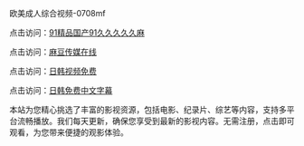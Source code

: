 欧美成人综合视频-0708mf

点击访问：<a href="https://heiliaoow5kzm.pages.dev">91精品国产91久久久久久麻</a>

点击访问：<a href="https://heiliao2dmwwy.pages.dev">麻豆传媒在线</a>

点击访问：<a href="https://heiliaoll4qsx.pages.dev">日韩视频免费</a>

点击访问：<a href="https://heiliaowzu4ur.pages.dev">日韩免费中文字幕</a>

本站为您精心挑选了丰富的影视资源，包括电影、纪录片、综艺等内容，支持多平台流畅播放。我们每天更新，确保您享受到最新的影视内容。无需注册，点击即可观看，为您带来便捷的观影体验。

<span style="display:none;">[Canonical link](https://github.com/gt20250708/gt3 ）</span>
